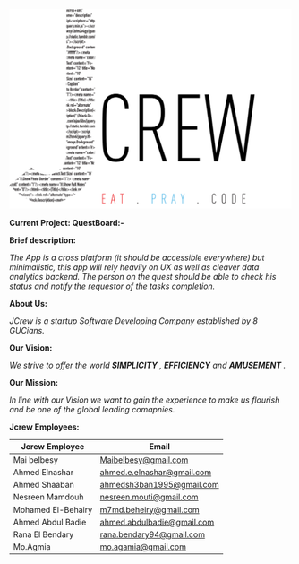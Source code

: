 ![.](https://github.com/maibelbesy/Jcrew/blob/master/images/jcrewlogo.png)


**Current Project: QuestBoard:-**

**Brief description:**

*The App is a cross platform (it should be accessible everywhere) but minimalistic, this app will rely
heavily on UX as well as cleaver data analytics backend.
The person on the quest should be able to check his status and notify the requestor of the tasks 
completion.*


**About Us:**

*JCrew is a startup Software Developing Company established by 8 GUCians.*

**Our Vision:**

*We strive to offer the world  **SIMPLICITY** , **EFFICIENCY** and **AMUSEMENT** .*

**Our Mission:**

*In line with our Vision we want to gain the experience to make us flourish and be one of the global leading comapnies.*


**Jcrew Employees:**

Jcrew Employee | Email
---------------| -----
Mai belbesy | Maibelbesy@gmail.com
Ahmed Elnashar | ahmed.e.elnashar@gmail.com
Ahmed Shaaban | ahmedsh3ban1995@gmail.com
Nesreen Mamdouh | nesreen.mouti@gmail.com
Mohamed El-Behairy | m7md.beheiry@gmail.com
Ahmed Abdul Badie | ahmed.abdulbadie@gmail.com
Rana El Bendary | rana.bendary94@gmail.com
Mo.Agmia | mo.agamia@gmail.com
